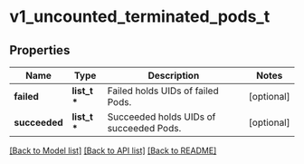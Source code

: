 # v1_uncounted_terminated_pods_t

## Properties
Name | Type | Description | Notes
------------ | ------------- | ------------- | -------------
**failed** | **list_t \*** | Failed holds UIDs of failed Pods. | [optional] 
**succeeded** | **list_t \*** | Succeeded holds UIDs of succeeded Pods. | [optional] 

[[Back to Model list]](../README.md#documentation-for-models) [[Back to API list]](../README.md#documentation-for-api-endpoints) [[Back to README]](../README.md)


